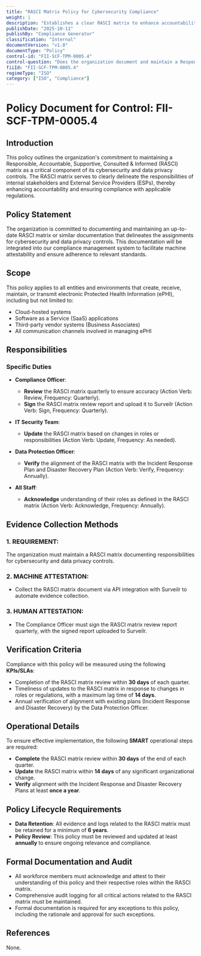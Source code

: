 ```yaml
---
title: "RASCI Matrix Policy for Cybersecurity Compliance"
weight: 1
description: "Establishes a clear RASCI matrix to enhance accountability and compliance in cybersecurity and data privacy controls across the organization."
publishDate: "2025-10-11"
publishBy: "Compliance Generator"
classification: "Internal"
documentVersion: "v1.0"
documentType: "Policy"
control-id: "FII-SCF-TPM-0005.4"
control-question: "Does the organization document and maintain a Responsible, Accountable, Supportive, Consulted & Informed (RASCI) matrix, or similar documentation, to delineate assignment for cybersecurity & data privacy controls between internal stakeholders and External Service Providers (ESPs)?"
fiiId: "FII-SCF-TPM-0005.4"
regimeType: "ISO"
category: ["ISO", "Compliance"]
---
```


# Policy Document for Control: FII-SCF-TPM-0005.4

## Introduction
This policy outlines the organization's commitment to maintaining a Responsible, Accountable, Supportive, Consulted & Informed (RASCI) matrix as a critical component of its cybersecurity and data privacy controls. The RASCI matrix serves to clearly delineate the responsibilities of internal stakeholders and External Service Providers (ESPs), thereby enhancing accountability and ensuring compliance with applicable regulations.

## Policy Statement
The organization is committed to documenting and maintaining an up-to-date RASCI matrix or similar documentation that delineates the assignments for cybersecurity and data privacy controls. This documentation will be integrated into our compliance management system to facilitate machine attestability and ensure adherence to relevant standards.

## Scope
This policy applies to all entities and environments that create, receive, maintain, or transmit electronic Protected Health Information (ePHI), including but not limited to:
- Cloud-hosted systems
- Software as a Service (SaaS) applications
- Third-party vendor systems (Business Associates)
- All communication channels involved in managing ePHI

## Responsibilities
### Specific Duties
- **Compliance Officer**: 
  - **Review** the RASCI matrix quarterly to ensure accuracy (Action Verb: Review, Frequency: Quarterly).
  - **Sign** the RASCI matrix review report and upload it to Surveilr (Action Verb: Sign, Frequency: Quarterly).
  
- **IT Security Team**: 
  - **Update** the RASCI matrix based on changes in roles or responsibilities (Action Verb: Update, Frequency: As needed).
  
- **Data Protection Officer**: 
  - **Verify** the alignment of the RASCI matrix with the Incident Response Plan and Disaster Recovery Plan (Action Verb: Verify, Frequency: Annually).
  
- **All Staff**: 
  - **Acknowledge** understanding of their roles as defined in the RASCI matrix (Action Verb: Acknowledge, Frequency: Annually).

## Evidence Collection Methods
### 1. REQUIREMENT:
The organization must maintain a RASCI matrix documenting responsibilities for cybersecurity and data privacy controls.

### 2. MACHINE ATTESTATION:
- Collect the RASCI matrix document via API integration with Surveilr to automate evidence collection.

### 3. HUMAN ATTESTATION:
- The Compliance Officer must sign the RASCI matrix review report quarterly, with the signed report uploaded to Surveilr.

## Verification Criteria
Compliance with this policy will be measured using the following **KPIs/SLAs**:
- Completion of the RASCI matrix review within **30 days** of each quarter.
- Timeliness of updates to the RASCI matrix in response to changes in roles or regulations, with a maximum lag time of **14 days**.
- Annual verification of alignment with existing plans (Incident Response and Disaster Recovery) by the Data Protection Officer.

## Operational Details
To ensure effective implementation, the following **SMART** operational steps are required:
- **Complete** the RASCI matrix review within **30 days** of the end of each quarter.
- **Update** the RASCI matrix within **14 days** of any significant organizational change.
- **Verify** alignment with the Incident Response and Disaster Recovery Plans at least **once a year**.

## Policy Lifecycle Requirements
- **Data Retention**: All evidence and logs related to the RASCI matrix must be retained for a minimum of **6 years**.
- **Policy Review**: This policy must be reviewed and updated at least **annually** to ensure ongoing relevance and compliance.

## Formal Documentation and Audit
- All workforce members must acknowledge and attest to their understanding of this policy and their respective roles within the RASCI matrix.
- Comprehensive audit logging for all critical actions related to the RASCI matrix must be maintained.
- Formal documentation is required for any exceptions to this policy, including the rationale and approval for such exceptions.

## References
None.